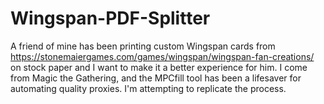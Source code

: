 # Wingspan-PDF-Splitter
A friend of mine has been printing custom Wingspan cards from https://stonemaiergames.com/games/wingspan/wingspan-fan-creations/ on stock paper and I want to make it a better experience for him. I come from Magic the Gathering, and the MPCfill tool has been a lifesaver for automating quality proxies. I'm attempting to replicate the process.
